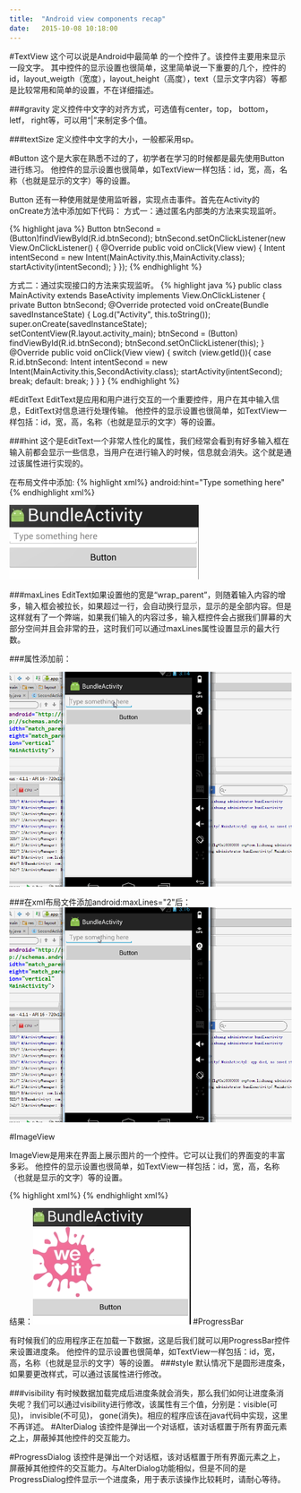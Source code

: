```yaml
---
title:  "Android view components recap"
date:   2015-10-08 10:18:00
---
```



#TextView
这个可以说是Android中最简单
的一个控件了。该控件主要用来显示一段文字。
其中控件的显示设置也很简单，这里简单说一下重要的几个，控件的id，layout_weigth（宽度），layout_height（高度），text（显示文字内容）等都是比较常用和简单的设置，不在详细描述。

###gravity
定义控件中文字的对齐方式，可选值有center，top， bottom， letf， right等，可以用“|”来制定多个值。

###textSize
定义控件中文字的大小，一般都采用sp。

#Button
这个是大家在熟悉不过的了，初学者在学习的时候都是最先使用Button进行练习。
他控件的显示设置也很简单，如TextView一样包括：id，宽，高，名称（也就是显示的文字）等的设置。

Button 还有一种使用就是使用监听器，实现点击事件。首先在Activity的onCreate方法中添加如下代码：
方式一：通过匿名内部类的方法来实现监听。

{% highlight java %}
Button btnSecond = (Button)findViewById(R.id.btnSecond);
btnSecond.setOnClickListener(new View.OnClickListener() {
            @Override
            public void onClick(View view) {
                Intent intentSecond = new Intent(MainActivity.this,MainActivity.class);
                startActivity(intentSecond);
            }
        });
{% endhighlight %}

方式二：通过实现接口的方法来实现监听。
{% highlight java %}
public class MainActivity extends BaseActivity implements View.OnClickListener {
    private Button btnSecond;
    @Override
    protected void onCreate(Bundle savedInstanceState) {
        Log.d("Activity", this.toString());
        super.onCreate(savedInstanceState);
        setContentView(R.layout.activity_main);
        btnSecond = (Button) findViewById(R.id.btnSecond);
        btnSecond.setOnClickListener(this);
    }
    @Override
    public void onClick(View view) {
        switch (view.getId()){
            case R.id.btnSecond:
                Intent intentSecond = new Intent(MainActivity.this,SecondActivity.class);
                startActivity(intentSecond);
                break;
            default:
                break;
        }
    }
}
{% endhighlight %}

#EditText
EditText是应用和用户进行交互的一个重要控件，用户在其中输入信息，EditText对信息进行处理传输。
他控件的显示设置也很简单，如TextView一样包括：id，宽，高，名称（也就是显示的文字）等的设置。

###hint
这个是EditText一个非常人性化的属性，我们经常会看到有好多输入框在输入前都会显示一些信息，当用户在进行输入的时候，信息就会消失。这个就是通过该属性进行实现的。

在布局文件中添加:
{% highlight xml%}
android:hint="Type something here"
{% endhighlight xml%}

![EditText](/assets/images/edittext.jpg)

###maxLines
EditText如果设置他的宽是“wrap_parent”，则随着输入内容的增多，输入框会被拉长，如果超过一行，会自动换行显示，显示的是全部内容。但是这样就有了一个弊端，如果我们输入的内容过多，输入框控件会占据我们屏幕的大部分空间并且会非常的丑，这时我们可以通过maxLines属性设置显示的最大行数。

###属性添加前：

![MaxLines](/assets/images/maxlines.gif)

###在xml布局文件添加android:maxLines="2"后：
![MaxLines](/assets/images/maxlines2.gif)

#ImageView

ImageView是用来在界面上展示图片的一个控件。它可以让我们的界面变的丰富多彩。
他控件的显示设置也很简单，如TextView一样包括：id，宽，高，名称（也就是显示的文字）等的设置。

{% highlight xml%}
<ImageView
        android:layout_width="wrap_content"
        android:layout_height="wrap_content"
        android:src="@mipmap/we_it"/>
{% endhighlight xml%}

结果：![ImageView](/assets/images/imageview.jpg)
#ProgressBar

有时候我们的应用程序正在加载一下数据，这是后我们就可以用ProgressBar控件来设置进度条。
他控件的显示设置也很简单，如TextView一样包括：id，宽，高，名称（也就是显示的文字）等的设置。
###style
默认情况下是圆形进度条，如果要更改样式，可以通过该属性进行修改。

###visibility
有时候数据加载完成后进度条就会消失，那么我们如何让进度条消失呢？我们可以通过visibility进行修改，该属性有三个值，分别是：visible(可见)， invisible(不可见)， gone(消失)。相应的程序应该在java代码中实现，这里不再详述。
#AlterDialog
该控件是弹出一个对话框，该对话框置于所有界面元素之上，屏蔽掉其他控件的交互能力。

#ProgressDialog
该控件是弹出一个对话框，该对话框置于所有界面元素之上，屏蔽掉其他控件的交互能力。与AlterDialog功能相似，但是不同的是ProgressDialog控件显示一个进度条，用于表示该操作比较耗时，请耐心等待。

